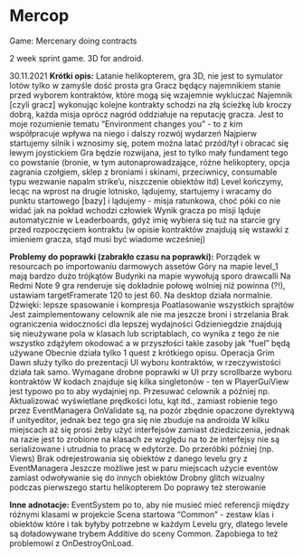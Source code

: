 # Mercop
Game: Mercenary doing contracts

2 week sprint game.
3D for android.

30.11.2021
**Krótki opis:**
  Latanie helikopterem, gra 3D, nie jest to symulator lotów tylko w zamyśle dość prosta gra
  Gracz będący najemnikiem stanie przed wyborem kontraktów, które mogą się wzajemnie wykluczać
  Najemnik [czyli gracz] wykonując kolejne kontrakty schodzi na złą ścieżkę lub kroczy dobrą, każda misja oprócz nagród oddziałuje na reputację gracza. Jest to moje rozumienie tematu “Environment changes you” - to z kim współpracuje wpływa na niego i dalszy rozwój wydarzeń
  Najpierw startujemy silnik i wznosimy się, potem można latać przód/tył i obracać się lewym joystickiem
  Gra będzie rozwijana, jest to tylko mały fundament tego co powstanie (bronie, w tym autonaprowadzające, różne helikoptery, opcja zagrania czołgiem, sklep z broniami i skinami, przeciwnicy, consumable typu wezwanie napalm strike’u, niszczenie obiektów itd)
  Level kończymy, lecąc na wprost na drugie lotnisko, lądujemy, startujemy i wracamy do punktu startowego [bazy] i lądujemy - misja ratunkowa, choć póki co nie widać jak na pokład wchodzi człowiek
  Wynik gracza po misji ląduje automatycznie w Leaderboards, gdyż imię wybiera się tuż na starcie gry przed rozpoczęciem kontraktu (w opisie kontraktów znajdują się wstawki z imieniem gracza, stąd musi być wiadome wcześniej)

**Problemy do poprawki (zabrakło czasu na poprawki):**
  Porządek w resourcach po importowaniu darmowych assetów
  Góry na mapie level_1 mają bardzo dużo trójkątów
  Budynki na mapie wywołują sporo drawcalli
  Na Redmi Note 9 gra renderuje się dokładnie połowę wolniej niż powinna (?!), ustawiam targetFramerate 120 to jest 60. Na desktop działa normalnie.
  Dźwięki: lepsze spasowanie i kompresja
  Poatlasowanie wszystkich sprajtów
  Jest zaimplementowany celownik ale nie ma jeszcze broni i strzelania
  Brak ograniczenia widoczności dla lepszej wydajności
  Gdzieniegdzie znajdują się nieużywane pola w klasach lub scriptablach, co wynika z tego że nie wszystko zdążyłem okodować a w przyszłości takie zasoby jak “fuel” będą używane
  Obecnie działa tylko 1 quest z krótkiego opisu. Operacja Grim Dawn służy tylko do prezentacji UI wyboru kontraktów, w rzeczywistości działa tak samo.
  Wymagane drobne poprawki w UI przy scrollbarze wyboru kontraktów
  W kodach znajduje się kilka singletonów - ten w PlayerGuiView jest typowo po to aby wydajniej np. Przesuwać celownik a później np. Aktualizować wyświetlane prędkości lotu, kąt itd., zamiast robienie tego przez EventManagera
  OnValidate są, na pozór zbędnie opaczone dyrektywą if unityeditor, jednak bez tego gra się nie zbuduje na androida
  W kilku miejscach aż się prosi żeby użyć interfejsów zamiast dziedziczenia, jednak na razie jest to zrobione na klasach ze względu na to że interfejsy nie są serializowane i utrudnia to pracę w edytorze. Do przeróbki później (np. Views)
  Brak odrejestrowania się obiektów z danego levelu gry z EventManagera
  Jeszcze możliwe jest w paru miejscach użycie eventów zamiast odwoływanie się do innych obiektów
  Drobny glitch wizualny podczas pierwszego startu helikopterem
  Do poprawy też sterowanie 

**Inne adnotacje:**
  EventSystem po to, aby nie musieć mieć referencji między różnymi klasami w projekcie
  Scena startowa “Common” - zestaw klas i obiektów które i tak byłyby potrzebne w każdym Levelu gry, dlatego levele są doładowywane trybem Additive do sceny Common. Zapobiega to też problemowi z OnDestroyOnLoad.
